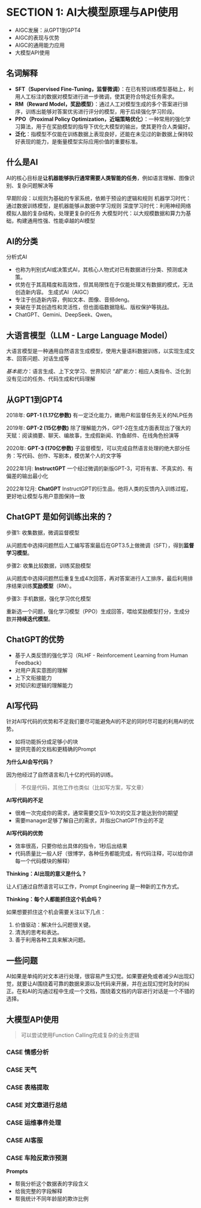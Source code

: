 # SECTION 1: AI大模型原理与API使用

- AIGC发展：从GPT1到GPT4
- AIGC的表现与优势
- AIGC的通用能力应用
- 大模型API使用

## 名词解释
- **SFT（Supervised Fine-Tuning，监督微调）**：在已有预训练模型基础上，利用人工标注的数据对模型进行进一步微调，使其更符合特定任务需求。
- **RM（Reward Model，奖励模型）**：通过人工对模型生成的多个答案进行排序，训练出能够对答案优劣进行评分的模型，用于后续强化学习阶段。
- **PPO（Proximal Policy Optimization，近端策略优化）**：一种常用的强化学习算法，用于在奖励模型的指导下优化大模型的输出，使其更符合人类偏好。
- **泛化**：指模型不仅能在训练数据上表现良好，还能在未见过的新数据上保持较好表现的能力，是衡量模型实际应用价值的重要标准。

## 什么是AI

AI的核心目标是**让机器能够执行通常需要人类智能的任务**，例如语言理解、图像识别、复杂问题解决等

早期阶段：以规则为基础的专家系统，依赖于预设的逻辑和规则
机器学习时代：通过数据训练模型，是机器能够从数据中学习规则
深度学习时代：利用神经网络模拟人脑的复杂结构，处理更复杂的任务
大模型时代：以大规模数据和算力为基础，构建通用性强、性能卓越的AI模型

## AI的分类

分析式AI
- 也称为判别式AI或决策式AI，其核心人物式对已有数据进行分类、预测或决策。
- 优势在于其高精度和高效性，但其局限性在于仅能处理又有数据的模式，无法创造新内容。
生成式AI（AIGC）
- 专注于创造新内容，例如文本、图像、音频deng。
- 突破在于其创造性和灵活性，但也面临数据隐私、版权保护等挑战。
- ChatGPT、Gemini、DeepSeek、Qwen。

## 大语言模型（LLM - Large Language Model）

大语言模型是一种通用自然语言生成模型，使用大量语料数据训练，以实现生成文本、回答问题、对话生成等

*基本能力*：语言生成、上下文学习、世界知识
*“超”能力*：相应人类指令、泛化到没有见过的任务、代码生成和代码理解 

## 从GPT1到GPT4

2018年: **GPT-1 (1.17亿参数)** 有一定泛化能力，嫩用户和监督任务无关的NLP任务

2019年: **GPT-2 (15亿参数)** 除了理解能力外，GPT-2在生成方面表现出了强大的天赋：阅读摘要、聊天、编故事，生成假新闻、钓鱼邮件、在线角色扮演等

2020年: **GPT-3 (170亿参数)** 子监督模型，可以完成自然语言处理的绝大部分任务：写代码、创作、写剧本，模仿某个人的文字等

2022年1月: **InstructGPT** 一个经过微调的新版GPT-3，可将有害、不真实的、有偏差的输出最小化

2022年12月: **ChatGPT** InstructGPT的衍生品，他将人类的反馈内入训练过程，更好地让模型与用户意图保持一致

## ChatGPT 是如何训练出来的？

步骤1: 收集数据，微调监督模型

从问题库中选择问题然后人工编写答案最后在GPT3.5上做微调（SFT），得到**监督学习模型**。

步骤2: 收集比较数据，训练奖励模型

从问题库中选择问题然后重复生成4次回答，再对答案进行人工排序，最后利用排序结果训练**奖励模型**（RM）。

步骤3: 手机数据，强化学习优化模型

重新选一个问题，强化学习模型（PPO）生成回答，喂给奖励模型打分，生成分数并**持续迭代模型**。

## ChatGPT的优势

- 基于人类反馈的强化学习（RLHF - Reinforcement Learning from Human Feedback）
- 对用户真实意图的理解
- 上下文衔接能力
- 对知识和逻辑的理解能力

## AI写代码

针对AI写代码的优势和不足我们要尽可能避免AI的不足的同时尽可能的利用AI的优势。
- 如将功能拆分成足够小的块
- 提供完善的文档和更精确的Prompt

**为什么AI会写代码？**

因为他经过了自然语言和几十亿的代码的训练。
> 不仅是代码，其他工作也类似（比如写方案，写文章）

**AI写代码的不足**

- 很难一次完成你的需求，通常需要交互9-10次的交互才能达到你的期望
- 需要manager足够了解自己的需求，并指出ChatGPT作业的不足

**AI写代码的优势**

- 效率很高，只要你给出具体的指令，1秒后出结果
- 代码质量比一般人好（很博学，各种任务都能完成，有代码注释，可以给你讲每一个代码模块的解释）

**Thinking：AI出现的意义是什么？**

让人们通过自然语言可以工作，Prompt Engineering 是一种新的工作方式。

**Thinking：每个人都能抓住这个机会吗？**

如果想要抓住这个机会需要关注以下几点：

1. 价值驱动：解决什么问题很关键。
2. 清洗的思考和表达。
3. 善于利用各种工具来解决问题。

## 一些问题

AI如果是单纯的对文本进行处理，很容易产生幻觉。如果要避免或者减少AI出现幻觉，就要让AI围绕着可靠的数据来源以及代码来开展，并在出现幻觉时及时的纠正。在和AI的沟通过程中生成一个文档，围绕着文档的内容进行对话是一个不错的选择。

## 大模型API使用

> 可以尝试使用Function Calling完成复杂的业务逻辑

### CASE 情感分析

### CASE 天气

### CASE 表格提取

### CASE 对文章进行总结

### CASE 运维事件处理

### CASE AI客服

### CASE 车险反欺诈预测

**Prompts**
- 帮我分析这个数据表的字段含义
- 给我完整的字段解释
- 帮我统计不同年龄层的欺诈比例